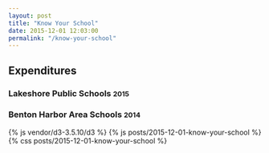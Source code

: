 ```yaml
---
layout: post
title: "Know Your School"
date: 2015-12-01 12:03:00
permalink: "/know-your-school"
---
```


<h2>Expenditures</h2>
<div id="lakeshore-2015" class="chart-container">
	<h3>
		Lakeshore Public Schools
		<small>2015</small>
	</h3>
	<div class="sunburst-chart"></div>
</div>
<div id="benton-harbor-2014" class="chart-container">
	<h3>
		Benton Harbor Area Schools
		<small>2014</small>
	</h3>
	<div class="sunburst-chart"></div>
</div>

{% js vendor/d3-3.5.10/d3 %}
{% js posts/2015-12-01-know-your-school %}
{% css posts/2015-12-01-know-your-school %}